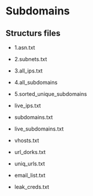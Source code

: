 # Subdomains

## Structurs files

- 1.asn.txt
- 2.subnets.txt
- 3.all_ips.txt
- 4.all_subdomains
- 5.sorted_unique_subdomains
- live_ips.txt

- subdomains.txt
- live_subdomains.txt
- vhosts.txt
- url_dorks.txt
- uniq_urls.txt

- email_list.txt
- leak_creds.txt

